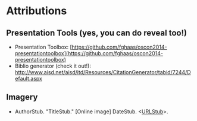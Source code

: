 # Attributions
## Presentation Tools (yes, you can do reveal too!)
* Presentation Toolbox: [https://github.com/fghaas/oscon2014-presentationtoolbox](https://github.com/fghaas/oscon2014-presentationtoolbox)
* Biblio generator (check it out!): http://www.aisd.net/aisd/itd/Resources/CitationGenerator/tabid/7244/Default.aspx

## Imagery
* AuthorStub. "TitleStub." [Online image] DateStub. <[URLStub](http://urlstub)>.

